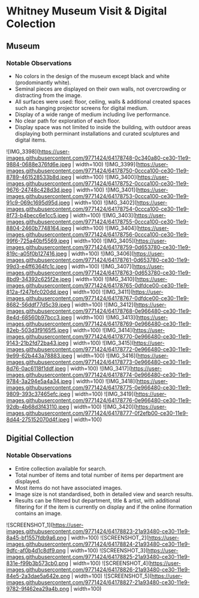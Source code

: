 # Whitney Museum Visit & Digital Colection

## Museum
### Notable Observations

- No colors in the design of the museum except black and white (prodominantly white).
- Seminal pieces are displayed on their own walls, not overcrowding or distracting from the image.
- All surfaces were used: floor, ceiling, walls & additional created spaces such as hanging projector screens for digital medium.
- Display of a wide range of medium including live performance.
- No clear path for exploration of each floor.
- Display space was not limited to inside the building, with outdoor areas displaying both perminant installations and curated sculptures and digital items.

![IMG_3398](https://user-images.githubusercontent.com/9771424/64178748-0c340a80-ce30-11e9-9884-0688e376fd6e.jpeg | width=100)
![IMG_3399](https://user-images.githubusercontent.com/9771424/64178750-0ccca100-ce30-11e9-8789-461528533b8d.jpeg | width=100)
![IMG_3400](https://user-images.githubusercontent.com/9771424/64178752-0ccca100-ce30-11e9-9676-24748c428d3d.jpeg | width=100)
![IMG_3401](https://user-images.githubusercontent.com/9771424/64178753-0ccca100-ce30-11e9-91c9-069c1695d95d.jpeg | width=100)
![IMG_3402](https://user-images.githubusercontent.com/9771424/64178754-0ccca100-ce30-11e9-8f73-b4becc6e1cc5.jpeg | width=100)
![IMG_3403](https://user-images.githubusercontent.com/9771424/64178755-0ccca100-ce30-11e9-8804-2460b7748164.jpeg | width=100)
![IMG_3404](https://user-images.githubusercontent.com/9771424/64178756-0ccca100-ce30-11e9-99f6-725a40bf5569.jpeg | width=100)
![IMG_3405](https://user-images.githubusercontent.com/9771424/64178759-0d653780-ce30-11e9-819c-a05f0b127416.jpeg | width=100)
![IMG_3406](https://user-images.githubusercontent.com/9771424/64178761-0d653780-ce30-11e9-99d3-e4ff6364fc1c.jpeg | width=100)
![IMG_3407](https://user-images.githubusercontent.com/9771424/64178763-0d653780-ce30-11e9-8bd9-34392c625f2e.jpeg | width=100)
![IMG_3410](https://user-images.githubusercontent.com/9771424/64178765-0dfdce00-ce30-11e9-812a-f247bfc020dd.jpeg | width=100)
![IMG_3411](https://user-images.githubusercontent.com/9771424/64178767-0dfdce00-ce30-11e9-8682-56ddf77d5c39.jpeg | width=100)
![IMG_3412](https://user-images.githubusercontent.com/9771424/64178768-0e966480-ce30-11e9-8e4d-68560b97bcc3.jpeg | width=100)
![IMG_3413](https://user-images.githubusercontent.com/9771424/64178769-0e966480-ce30-11e9-82eb-503d3f9165f5.jpeg | width=100)
![IMG_3414](https://user-images.githubusercontent.com/9771424/64178770-0e966480-ce30-11e9-9143-21b2fd72ba43.jpeg | width=100)
![IMG_3415](https://user-images.githubusercontent.com/9771424/64178772-0e966480-ce30-11e9-9e99-62b443a78883.jpeg | width=100)
![IMG_3416](https://user-images.githubusercontent.com/9771424/64178773-0e966480-ce30-11e9-8d76-0ac6118f1ddf.jpeg | width=100)
![IMG_3417](https://user-images.githubusercontent.com/9771424/64178774-0e966480-ce30-11e9-9784-3a294e5a4a34.jpeg | width=100)
![IMG_3418](https://user-images.githubusercontent.com/9771424/64178775-0e966480-ce30-11e9-9809-393c37465efc.jpeg | width=100)
![IMG_3419](https://user-images.githubusercontent.com/9771424/64178776-0e966480-ce30-11e9-92db-4b68d3f43110.jpeg | width=100)
![IMG_3420](https://user-images.githubusercontent.com/9771424/64178777-0f2efb00-ce30-11e9-8d44-275152070d4f.jpeg | width=100)

## Digitial Collection
### Notable Observations

- Entire collection available for search.
- Total number of items and total number of items per department are displayed. 
- Most items do not have associated images.
- Image size is not standardised, both in detailed view and search results.
- Results can be filtered but department, title & artist, with additional filtering for if the item is currently on display and if the online iformation contains an image.

![SCREENSHOT_1](https://user-images.githubusercontent.com/9771424/64178823-21a93480-ce30-11e9-8a45-bf1557fdb9a6.png | width=100)
![SCREENSHOT_2](https://user-images.githubusercontent.com/9771424/64178824-21a93480-ce30-11e9-9dfc-af0b4d1c8df9.png | width=100)
![SCREENSHOT_3](https://user-images.githubusercontent.com/9771424/64178825-21a93480-ce30-11e9-831e-f99b3b573cb0.png | width=100)
![SCREENSHOT_4](https://user-images.githubusercontent.com/9771424/64178826-21a93480-ce30-11e9-84e5-2a3dae5a642e.png | width=100)
![SCREENSHOT_5](https://user-images.githubusercontent.com/9771424/64178827-21a93480-ce30-11e9-9782-9f462ea29a4b.png | width=100)

